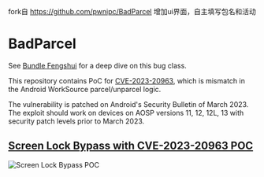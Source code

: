 fork自 
https://github.com/pwnipc/BadParcel
增加ui界面，自主填写包名和活动

# BadParcel

See [Bundle Fengshui](https://pwnipc.github.io/posts/bundle-fengshui-android-s-self-changing-bundle/) for a deep dive on this bug class.

This repository contains PoC for [CVE-2023-20963](https://source.android.com/docs/security/bulletin/2023-03-01#framework), which is mismatch in the Android WorkSource parcel/unparcel logic.

The vulnerability is patched on Android's Security Bulletin of March 2023. The exploit should work on devices on AOSP versions 11, 12, 12L, 13 with security patch levels prior to March 2023. 

## [Screen Lock Bypass with CVE-2023-20963 POC](https://twitter.com/i/status/1675460923664760832)

![Screen Lock Bypass POC](CVE-2023-20963.gif)
